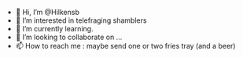 - 👋 Hi, I’m @Hilkensb
- 👀 I’m interested in telefraging shamblers
- 🌱 I’m currently learning.
- 💞️ I’m looking to collaborate on ...
- 📫 How to reach me : maybe send one or two fries tray (and a beer)

<!---
Hilkensb/Hilkensb is a ✨ special ✨ repository because its `README.md` (this file) appears on your GitHub profile.
You can click the Preview link to take a look at your changes.
--->
